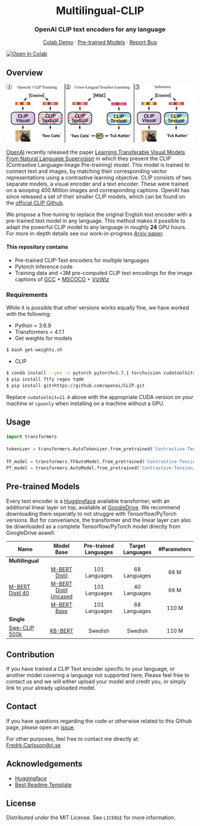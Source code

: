 <br />
<p align="center">
  <h1 align="center">Multilingual-CLIP</h1>
  <h3 align="center">OpenAI CLIP text encoders for any language</h3>
  
  <p align="center">  
    <a href="https://colab.research.google.com/github/FreddeFrallan/Multilingual-CLIP/blob/master/Multilingual_CLIP.ipynb">Colab Demo</a>
    ·
    <a href="https://huggingface.co/M-CLIP">Pre-trained Models</a>
    ·
    <a href="https://github.com/FreddeFrallan/Contrastive-Tension/issues">Report Bug</a>
  </p>
</p>

[![Open In Colab](https://colab.research.google.com/assets/colab-badge.svg)](https://colab.research.google.com/github/FreddeFrallan/Multilingual-CLIP/blob/master/Multilingual_CLIP.ipynb)

<!-- ABOUT THE PROJECT -->
## Overview
![Alt text](Swe-CLIP-Works.png?raw=true "Title")

[OpenAI](https://openai.com/) recently released the paper [Learning Transferable Visual Models From Natural Language Supervision](https://arxiv.org/abs/2103.00020) in which they present the CLIP (Contrastive Language–Image Pre-training) model. This model is trained to connect text and images, by matching their corresponding vector representations using a contrastive learning objective.
CLIP consists of two separate models, a visual encoder and a text encoder. These were trained on a wooping 400 Million images and corresponding captions. 
OpenAI has since released a set of their smaller CLIP models, which can be found on the [official CLIP Github](https://github.com/openai/CLIP).

We propose a fine-tuning to replace the original English text encoder with a pre-trained text model in any language. This method makes it possible to adapt the powerful CLIP model to any language in roughly <b>24</b> GPU hours. <br>
 For more in-depth details see our work-in-progress [Arxiv paper](www.google.com).


#### This repository contains
* Pre-trained CLIP-Text encoders for multiple languages
* Pytorch inference code
* Training data and ~3M pre-computed CLIP text encodings for the image captions of [GCC](https://ai.google.com/research/ConceptualCaptions/) + [MSCOCO](https://cocodataset.org/#home) + [VizWiz](https://vizwiz.org/tasks-and-datasets/image-captioning/)

### Requirements
While it is possible that other versions works equally fine, we have worked with the following:

* Python = 3.6.9
* Transformers = 4.1.1
* Get weights for models
```bash
$ bash get-weights.sh
```
* CLIP
```bash
$ conda install --yes -c pytorch pytorch=1.7.1 torchvision cudatoolkit=11.0
$ pip install ftfy regex tqdm
$ pip install git+https://github.com/openai/CLIP.git
```
Replace `cudatoolkit=11.0` above with the appropriate CUDA version on your machine or `cpuonly` when installing on a machine without a GPU.

<!-- USAGE EXAMPLES -->
## Usage

```python
import transformers

tokenizer = transformers.AutoTokenizer.from_pretrained('Contrastive-Tension/RoBerta-Large-CT-STSb')

TF_model = transformers.TFAutoModel.from_pretrained('Contrastive-Tension/RoBerta-Large-CT-STSb')
PT_model = transformers.AutoModel.from_pretrained('Contrastive-Tension/RoBerta-Large-CT-STSb')
```


<!-- GETTING STARTED -->
## Pre-trained Models
Every text encoder is a [Huggingface](https://huggingface.co/) available transformer, with an additional linear layer on top, available at [GoogleDrive](www.google.drive.com). We recommend downloading them seperatly to not struggre with Tensorflow/PyTorch versions. But for conveniance, the transformer and the linear layer can also be downloaded as a complete Tensorflow/PyTorch model directly from GoogleDrive aswell. <br> 

| Name |Model Base| Pre-trained Languages | Target Languages | #Parameters|
| ----------------------------------|:-----: |:-----: |:-----: |:-----: |
|**Multilingual**    ||
|| [M-BERT Distil](https://huggingface.co/bert-base-multilingual-uncased)             | 101 Languages | 68 Languages | 66 M|
| [M-BERT Distil 40](https://huggingface.co/M-CLIP/M-BERT-Distil-40) | [M-BERT Distil Uncased](https://huggingface.co/bert-base-multilingual-uncased)             | 101 Languages | 40 Languages | 66 M|
| | [M-BERT Base](https://huggingface.co/bert-base-multilingual-uncased)             | 101 Languages | 68 Languages | 110 M|
|**Single**    ||
|[Swe-CLIP 500k](https://huggingface.co/M-CLIP/Swedish-500k)| [KB-BERT](https://huggingface.co/bert-base-multilingual-uncased)             | Swedish | Swedish | 110 M|

## Contribution
If you have trained a CLIP Text encoder specific to your language, or another model covering a language not supported here, Please feel free to contact us and we will either upload your model and credit you, or simply link to your already uploaded model.

<!-- CONTACT -->
## Contact
If you have questions regarding the code or otherwise related to this Github page, please open an [issue](https://github.com/FreddeFrallan/Contrastive-Tension/issues).

For other purposes, feel free to contact me directly at: Fredrk.Carlsson@ri.se

<!-- ACKNOWLEDGEMENTS -->
## Acknowledgements
* [Huggingface](https://huggingface.co/)
* [Best Readme Template](https://github.com/othneildrew/Best-README-Template)

<!-- LICENSE -->
## License
Distributed under the MIT License. See `LICENSE` for more information.


<!-- MARKDOWN LINKS & IMAGES -->
<!-- https://www.markdownguide.org/basic-syntax/#reference-style-links -->
[contributors-shield]: https://img.shields.io/github/contributors/othneildrew/Best-README-Template.svg?style=for-the-badge
[contributors-url]: https://github.com/othneildrew/Best-README-Template/graphs/contributors
[forks-shield]: https://img.shields.io/github/forks/othneildrew/Best-README-Template.svg?style=for-the-badge
[forks-url]: https://github.com/othneildrew/Best-README-Template/network/members
[stars-shield]: https://img.shields.io/github/stars/othneildrew/Best-README-Template.svg?style=for-the-badge
[stars-url]: https://github.com/othneildrew/Best-README-Template/stargazers
[issues-shield]: https://img.shields.io/github/issues/othneildrew/Best-README-Template.svg?style=for-the-badge
[issues-url]: https://github.com/othneildrew/Best-README-Template/issues
[license-shield]: https://img.shields.io/github/license/othneildrew/Best-README-Template.svg?style=for-the-badge
[license-url]: https://github.com/othneildrew/Best-README-Template/blob/master/LICENSE.txt
[linkedin-shield]: https://img.shields.io/badge/-LinkedIn-black.svg?style=for-the-badge&logo=linkedin&colorB=555
[linkedin-url]: https://linkedin.com/in/othneildrew
[product-screenshot]: images/screenshot.png
